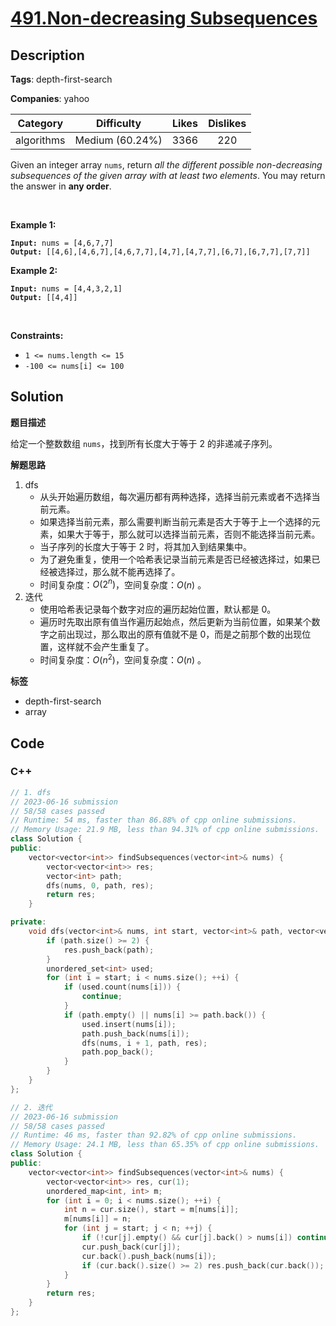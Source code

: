 # [491.Non-decreasing Subsequences](https://leetcode.com/problems/non-decreasing-subsequences/description/)

## Description

**Tags**: depth-first-search

**Companies**: yahoo

|  Category  |   Difficulty    | Likes | Dislikes |
| :--------: | :-------------: | :---: | :------: |
| algorithms | Medium (60.24%) | 3366  |   220    |

<p>Given an integer array <code>nums</code>, return <em>all the different possible non-decreasing subsequences of the given array with at least two elements</em>. You may return the answer in <strong>any order</strong>.</p>
<p>&nbsp;</p>
<p><strong class="example">Example 1:</strong></p>
<pre><code><strong>Input:</strong> nums = [4,6,7,7]
<strong>Output:</strong> [[4,6],[4,6,7],[4,6,7,7],[4,7],[4,7,7],[6,7],[6,7,7],[7,7]]</code></pre>
<p><strong class="example">Example 2:</strong></p>
<pre><code><strong>Input:</strong> nums = [4,4,3,2,1]
<strong>Output:</strong> [[4,4]]</code></pre>
<p>&nbsp;</p>
<p><strong>Constraints:</strong></p>
<ul>
  <li><code>1 &lt;= nums.length &lt;= 15</code></li>
  <li><code>-100 &lt;= nums[i] &lt;= 100</code></li>
</ul>

## Solution

**题目描述**

给定一个整数数组 `nums`，找到所有长度大于等于 2 的非递减子序列。

**解题思路**

1. dfs
   - 从头开始遍历数组，每次遍历都有两种选择，选择当前元素或者不选择当前元素。
   - 如果选择当前元素，那么需要判断当前元素是否大于等于上一个选择的元素，如果大于等于，那么就可以选择当前元素，否则不能选择当前元素。
   - 当子序列的长度大于等于 2 时，将其加入到结果集中。
   - 为了避免重复，使用一个哈希表记录当前元素是否已经被选择过，如果已经被选择过，那么就不能再选择了。
   - 时间复杂度：$O(2^n)$，空间复杂度：$O(n)$ 。
2. 迭代
   - 使用哈希表记录每个数字对应的遍历起始位置，默认都是 0。
   - 遍历时先取出原有值当作遍历起始点，然后更新为当前位置，如果某个数字之前出现过，那么取出的原有值就不是 0，而是之前那个数的出现位置，这样就不会产生重复了。
   - 时间复杂度：$O(n^2)$，空间复杂度：$O(n)$ 。

**标签**

- depth-first-search
- array

<!-- code start -->
## Code

### C++

```cpp
// 1. dfs
// 2023-06-16 submission
// 58/58 cases passed
// Runtime: 54 ms, faster than 86.88% of cpp online submissions.
// Memory Usage: 21.9 MB, less than 94.31% of cpp online submissions.
class Solution {
public:
    vector<vector<int>> findSubsequences(vector<int>& nums) {
        vector<vector<int>> res;
        vector<int> path;
        dfs(nums, 0, path, res);
        return res;
    }

private:
    void dfs(vector<int>& nums, int start, vector<int>& path, vector<vector<int>>& res) {
        if (path.size() >= 2) {
            res.push_back(path);
        }
        unordered_set<int> used;
        for (int i = start; i < nums.size(); ++i) {
            if (used.count(nums[i])) {
                continue;
            }
            if (path.empty() || nums[i] >= path.back()) {
                used.insert(nums[i]);
                path.push_back(nums[i]);
                dfs(nums, i + 1, path, res);
                path.pop_back();
            }
        }
    }
};
```

```cpp
// 2. 迭代
// 2023-06-16 submission
// 58/58 cases passed
// Runtime: 46 ms, faster than 92.82% of cpp online submissions.
// Memory Usage: 24.1 MB, less than 65.35% of cpp online submissions.
class Solution {
public:
    vector<vector<int>> findSubsequences(vector<int>& nums) {
        vector<vector<int>> res, cur(1);
        unordered_map<int, int> m;
        for (int i = 0; i < nums.size(); ++i) {
            int n = cur.size(), start = m[nums[i]];
            m[nums[i]] = n;
            for (int j = start; j < n; ++j) {
                if (!cur[j].empty() && cur[j].back() > nums[i]) continue;
                cur.push_back(cur[j]);
                cur.back().push_back(nums[i]);
                if (cur.back().size() >= 2) res.push_back(cur.back());
            }
        }
        return res;
    }
};
```

<!-- code end -->
